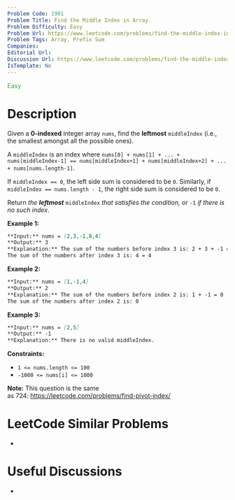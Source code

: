 ```yaml
---
Problem Code: 1991
Problem Title: Find the Middle Index in Array
Problem Difficulty: Easy
Problem Url: https://www.leetcode.com/problems/find-the-middle-index-in-array
Problem Tags: Array, Prefix Sum
Companies: 
Editorial Url: 
Discussion Url: https://www.leetcode.com/problems/find-the-middle-index-in-array/discuss/?currentPage=1&orderBy=hot&query=
IsTemplate: No
---
```


<span style="color: rgb(67, 160, 71);">Easy</span>

# Description

Given a **0-indexed** integer array `nums`, find the **leftmost** `middleIndex` 
(i.e., the smallest amongst all the possible ones).

A `middleIndex` is an index where 
`nums[0] + nums[1] + ... + nums[middleIndex-1] == nums[middleIndex+1] + nums[middleIndex+2] + ... + nums[nums.length-1]`.


If `middleIndex == 0`, the left side sum is considered to be `0`. Similarly, 
if `middleIndex == nums.length - 1`, the right side sum is considered to be `0`.

Return *the **leftmost*** `middleIndex` *that satisfies the condition, or* `-1` 
*if there is no such index*.

**Example 1:**

```markdown
**Input:** nums = [2,3,-1,8,4]
**Output:** 3
**Explanation:** The sum of the numbers before index 3 is: 2 + 3 + -1 = 4
The sum of the numbers after index 3 is: 4 = 4
```

**Example 2:**

```markdown
**Input:** nums = [1,-1,4]
**Output:** 2
**Explanation:** The sum of the numbers before index 2 is: 1 + -1 = 0
The sum of the numbers after index 2 is: 0
```

**Example 3:**

```markdown
**Input:** nums = [2,5]
**Output:** -1
**Explanation:** There is no valid middleIndex.
```

**Constraints:**


* `1 <= nums.length <= 100`
* `-1000 <= nums[i] <= 1000`

**Note:** This question is the same as 724: <https://leetcode.com/problems/find-pivot-index/>

# LeetCode Similar Problems

- []()

# Useful Discussions

- []()

